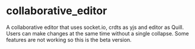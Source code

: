 # collaborative_editor
A collaborative editor that uses socket.io, crdts as yjs and editor as Quill. Users can make changes at the same time without a single collapse. Some features are not working so this is the beta version.
